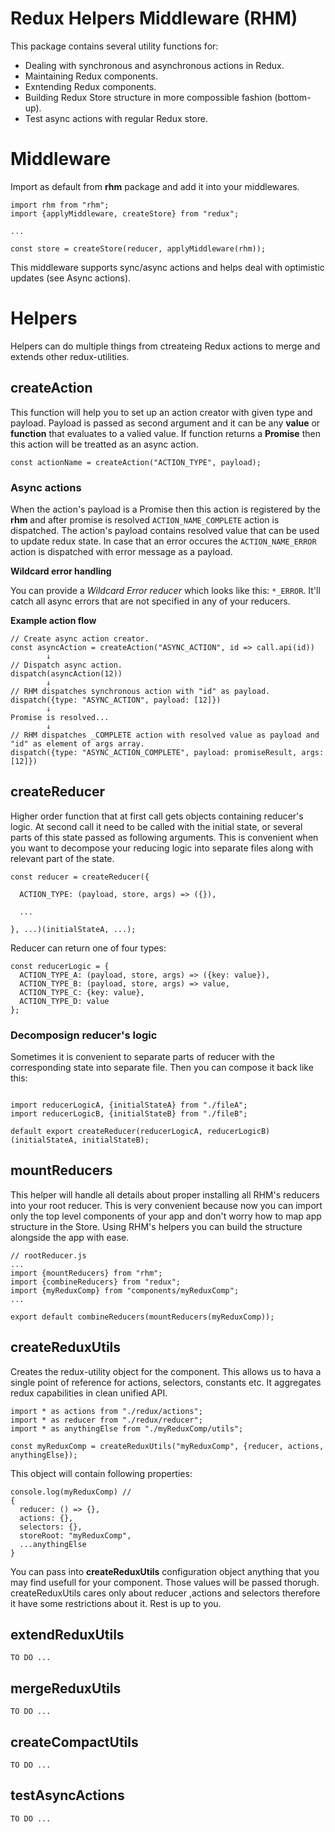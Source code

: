 # Redux Helpers Middleware (RHM)
This package contains several utility functions for:
- Dealing with synchronous and asynchronous actions in Redux.
- Maintaining Redux components.
- Exntending Redux components.
- Building Redux Store structure in more compossible fashion (bottom-up).
- Test async actions with regular Redux store.

# Middleware
Import as default from **rhm** package and add it into your middlewares.

```
import rhm from "rhm";
import {applyMiddleware, createStore} from "redux";

...

const store = createStore(reducer, applyMiddleware(rhm));
```

This middleware supports sync/async actions and helps deal with optimistic updates (see Async actions).


# Helpers
Helpers can do multiple things from ctreateing Redux actions to merge and extends other redux-utilities.


## createAction

This function will help you to set up an action creator with given type and payload. Payload is passed as second argument and it can be any **value** or **function** that evaluates to a valied value. If function returns a **Promise** then this action will be treatted as an async action.

```
const actionName = createAction("ACTION_TYPE", payload);
```

### Async actions

When the action's payload is a Promise then this action is registered by the **rhm** and after promise is resolved `ACTION_NAME_COMPLETE` action is dispatched. The action's payload contains resolved value that can be used to update redux state. In case that an error occures the `ACTION_NAME_ERROR` action is dispatched with error message as a payload.

**Wildcard error handling**

You can provide a *Wildcard Error reducer* which looks like this: `*_ERROR`. It'll catch all async errors that are not specified in any of your reducers.  

**Example action flow**
```
// Create async action creator.
const asyncAction = createAction("ASYNC_ACTION", id => call.api(id))
        ↓
// Dispatch async action.        
dispatch(asyncAction(12))
        ↓
// RHM dispatches synchronous action with "id" as payload.
dispatch({type: "ASYNC_ACTION", payload: [12]})
        ↓
Promise is resolved...
        ↓
// RHM dispatches _COMPLETE action with resolved value as payload and "id" as element of args array.
dispatch({type: "ASYNC_ACTION_COMPLETE", payload: promiseResult, args:[12]})
```


## createReducer

Higher order function that at first call gets objects containing reducer's logic. At second call it need to be called with the initial state, or several parts of this state passed as following arguments. This is convenient when you want to decompose your reducing logic into separate files along with relevant part of the state.

```
const reducer = createReducer({

  ACTION_TYPE: (payload, store, args) => ({}),

  ...

}, ...)(initialStateA, ...);
```

Reducer can return one of four types:

```
const reducerLogic = {
  ACTION_TYPE_A: (payload, store, args) => ({key: value}),
  ACTION_TYPE_B: (payload, store, args) => value,
  ACTION_TYPE_C: {key: value},
  ACTION_TYPE_D: value
};
```

### Decomposign reducer's logic

Sometimes it is convenient to separate parts of reducer with the corresponding state into separate file. Then you can compose it back like this:

```

import reducerLogicA, {initialStateA} from "./fileA";
import reducerLogicB, {initialStateB} from "./fileB";

default export createReducer(reducerLogicA, reducerLogicB)(initialStateA, initialStateB);

```


## mountReducers

This helper will handle all details about proper installing all RHM's reducers into your root reducer. This is very convenient because now you can import only the top level components of your app and don't worry how to map app structure in the Store. Using RHM's helpers you can build the structure alongside the app with ease.

```
// rootReducer.js
...
import {mountReducers} from "rhm";
import {combineReducers} from "redux";
import {myReduxComp} from "components/myReduxComp";
...

export default combineReducers(mountReducers(myReduxComp));
```


## createReduxUtils

Creates the redux-utility object for the component. This allows us to hava a single point of reference for actions, selectors, constants etc. It aggregates redux capabilities in clean unified API.

```
import * as actions from "./redux/actions";
import * as reducer from "./redux/reducer";
import * as anythingElse from "./myReduxComp/utils";

const myReduxComp = createReduxUtils("myReduxComp", {reducer, actions, anythingElse});
```

This object will contain following properties:

```
console.log(myReduxComp) //
{
  reducer: () => {},
  actions: {},
  selectors: {},
  storeRoot: "myReduxComp",
  ...anythingElse  
}

```

You can pass into **createReduxUtils** configuration object anything that you may find usefull for your component. Those values will be passed thorugh. createReduxUtils cares only about reducer ,actions and selectors therefore it have some restrictions about it. Rest is up to you.

## extendReduxUtils

```
TO DO ...
```


## mergeReduxUtils

```
TO DO ...
```


## createCompactUtils

```
TO DO ...
```


## testAsyncActions

```
TO DO ...
```
